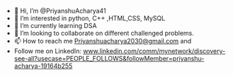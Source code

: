 - 👋 Hi, I’m @PriyanshuAcharya41
- 👀 I’m interested in python, C++ ,HTML,CSS, MySQL
- 🌱 I’m currently learning DSA
- 💞️ I’m looking to collaborate on different challenged problems.
- 📫 How to reach me Priyanshuacharya2030@gmail.com and
- Follow me on LinkedIn: www.linkedin.com/comm/mynetwork/discovery-see-all?usecase=PEOPLE_FOLLOWS&followMember=priyanshu-acharya-19164b255

<!---
PriyanshuAcharya41/PriyanshuAcharya41 is a ✨ special ✨ repository because its `README.md` (this file) appears on your GitHub profile.
You can click the Preview link to take a look at your changes.
--->
